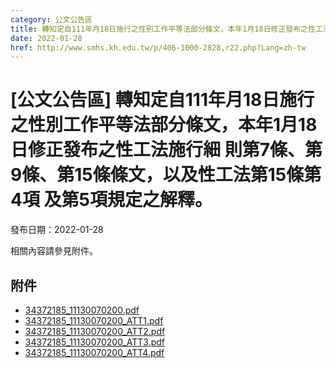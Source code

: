 ```yaml
---
category: 公文公告區
title: 轉知定自111年月18日施行之性別工作平等法部分條文，本年1月18日修正發布之性工法施行細 則第7條、第9條、第15條條文，以及性工法第15條第4項 及第5項規定之解釋。
date: 2022-01-28
href: http://www.smhs.kh.edu.tw/p/406-1000-2828,r22.php?Lang=zh-tw
---
```


# [公文公告區] 轉知定自111年月18日施行之性別工作平等法部分條文，本年1月18日修正發布之性工法施行細 則第7條、第9條、第15條條文，以及性工法第15條第4項 及第5項規定之解釋。

發布日期：2022-01-28

相關內容請參見附件。

## 附件

- [34372185_11130070200.pdf](https://www.smhs.kh.edu.tw/var/file/0/1000/attach/15/pta_2528_9919641_30559.pdf)
- [34372185_11130070200_ATT1.pdf](https://www.smhs.kh.edu.tw/var/file/0/1000/attach/15/pta_2529_8185601_30559.pdf)
- [34372185_11130070200_ATT2.pdf](https://www.smhs.kh.edu.tw/var/file/0/1000/attach/15/pta_2530_6118143_30559.pdf)
- [34372185_11130070200_ATT3.pdf](https://www.smhs.kh.edu.tw/var/file/0/1000/attach/15/pta_2531_2084878_30559.pdf)
- [34372185_11130070200_ATT4.pdf](https://www.smhs.kh.edu.tw/var/file/0/1000/attach/15/pta_2532_603568_30559.pdf)
